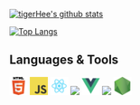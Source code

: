 [![tigerHee's github stats](https://github-readme-stats.vercel.app/api?username=TigerHee&theme=radical&show_icons=true&hide_rank=false&include_all_commits=true&line_height=22&bg_color=000000&title_color=FE428E&icon_color=FFD700&text_color=FFD700)](https://github.com/anuraghazra/github-readme-stats)

[![Top Langs](https://github-readme-stats.vercel.app/api/top-langs/?username=TigerHee&layout=compact&theme=radical&hide_title=true&bg_color=000000&text_color=FFD700)](https://github.com/anuraghazra/github-readme-stats)

## Languages & Tools

<code><img height="32" src="https://raw.githubusercontent.com/github/explore/80688e429a7d4ef2fca1e82350fe8e3517d3494d/topics/html/html.png"></code>
<code><img height="32" src="https://raw.githubusercontent.com/github/explore/80688e429a7d4ef2fca1e82350fe8e3517d3494d/topics/javascript/javascript.png"></code>
<code><img height="32" src="https://raw.githubusercontent.com/github/explore/80688e429a7d4ef2fca1e82350fe8e3517d3494d/topics/react/react.png"></code>
<code><img height="32" src="https://img.alicdn.com/tfs/TB1zomHwxv1gK0jSZFFXXb0sXXa-200-200.png"></code>
<code><img height="32" src="https://raw.githubusercontent.com/github/explore/80688e429a7d4ef2fca1e82350fe8e3517d3494d/topics/vue/vue.png"></code>
<code><img height="32" src="https://img20.360buyimg.com/ling/jfs/t1/20876/36/12835/3043/5c9c2929Ed18cfb11/15b1c03ec830ab8e.png"></code>
<code><img height="32" src="https://raw.githubusercontent.com/github/explore/80688e429a7d4ef2fca1e82350fe8e3517d3494d/topics/nodejs/nodejs.png"></code>
